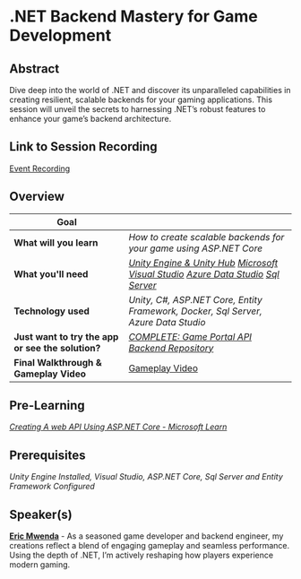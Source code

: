# .NET Backend Mastery for Game Development

## Abstract

Dive deep into the world of .NET and discover its unparalleled capabilities in creating resilient, scalable backends for your gaming applications. This session will unveil the secrets to harnessing .NET’s robust features to enhance your game’s backend architecture.

## Link to Session Recording

[Event Recording](https://aka.ms/netconf23/studentstream)

## Overview

| **Goal**              |                                     |
| ----------------------------- | --------------------------------------------------------------------- |
| **What will you learn**       | *How to create scalable backends for your game using ASP.NET Core*|
| **What you'll need**          | *[Unity Engine & Unity Hub](https://store.unity.com/download) [Microsoft Visual Studio](https://visualstudio.microsoft.com/downloads/) [Azure Data Studio](https://learn.microsoft.com/en-us/azure-data-studio/download-azure-data-studio?tabs=win-install%2Cwin-user-install%2Credhat-install%2Cwindows-uninstall%2Credhat-uninstall) [Sql Server](https://www.microsoft.com/en-us/sql-server/sql-server-downloads)* |
| **Technology used**               | *Unity, C#, ASP.NET Core, Entity Framework, Docker, Sql Server, Azure Data Studio* |
| **Just want to try the app or see the solution?** | *[COMPLETE: Game Portal API Backend Repository](https://github.com/Mwenda-Eric/Game-Portal-API-DotNet/tree/main/GamePortalAPI)*                          |
| **Final Walkthrough & Gameplay Video** | [Gameplay Video](link-will-be-updated)                         

## Pre-Learning

*[Creating A web API Using ASP.NET Core - Microsoft Learn](https://learn.microsoft.com/en-us/aspnet/core/tutorials/first-web-api?view=aspnetcore-7.0&tabs=visual-studio)*

## Prerequisites

*Unity Engine Installed, Visual Studio, ASP.NET Core, Sql Server and Entity Framework Configured*

## Speaker(s)

[**Eric Mwenda**](https://twitter.com/eric__mwenda) - As a seasoned game developer and backend engineer, my creations reflect a blend of engaging gameplay and seamless performance. Using the depth of .NET, I’m actively reshaping how players experience modern gaming.

